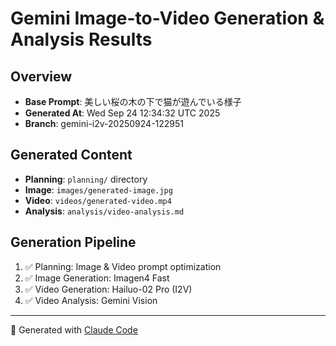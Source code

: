 # Gemini Image-to-Video Generation & Analysis Results

## Overview
- **Base Prompt**: 美しい桜の木の下で猫が遊んでいる様子
- **Generated At**: Wed Sep 24 12:34:32 UTC 2025
- **Branch**: gemini-i2v-20250924-122951

## Generated Content
- **Planning**: `planning/` directory
- **Image**: `images/generated-image.jpg`
- **Video**: `videos/generated-video.mp4`
- **Analysis**: `analysis/video-analysis.md`

## Generation Pipeline
1. ✅ Planning: Image & Video prompt optimization
2. ✅ Image Generation: Imagen4 Fast
3. ✅ Video Generation: Hailuo-02 Pro (I2V)
4. ✅ Video Analysis: Gemini Vision

---
🤖 Generated with [Claude Code](https://claude.ai/code)
